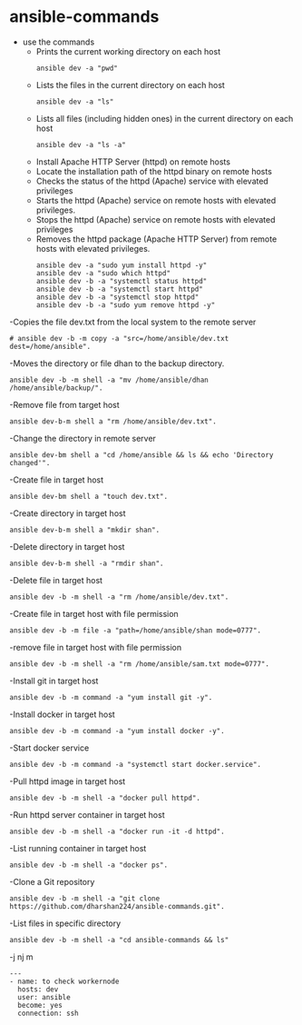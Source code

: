 # ansible-commands 
- use the commands
  - Prints the current working directory on each host 
    ```
    ansible dev -a "pwd"
    ``` 
  - Lists the files in the current directory on each host
    ```
    ansible dev -a "ls"
    ```
  - Lists all files (including hidden ones) in the current directory on each host
    ```
    ansible dev -a "ls -a"
    ```
  - Install Apache HTTP Server (httpd) on remote hosts
  - Locate the installation path of the httpd binary on remote hosts
  - Checks the status of the httpd (Apache) service with elevated privileges 
  - Starts the httpd (Apache) service on remote hosts with elevated privileges.
  - Stops the httpd (Apache) service on remote hosts with elevated privileges
  - Removes the httpd package (Apache HTTP Server) from remote hosts with elevated privileges.
    ```
    ansible dev -a "sudo yum install httpd -y"
    ansible dev -a "sudo which httpd"
    ansible dev -b -a "systemctl status httpd" 
    ansible dev -b -a "systemctl start httpd"  
    ansible dev -b -a "systemctl stop httpd"
    ansible dev -b -a "sudo yum remove httpd -y"
    ```

-Copies the file dev.txt from the local system to the remote server 
```
# ansible dev -b -m copy -a "src=/home/ansible/dev.txt dest=/home/ansible".
```
-Moves the directory or file dhan to the backup directory. 
```
ansible dev -b -m shell -a "mv /home/ansible/dhan /home/ansible/backup/".
```
-Remove file from target host
```
ansible dev-b-m shell a "rm /home/ansible/dev.txt".
```
-Change the directory in remote server
```
ansible dev-bm shell a "cd /home/ansible && ls && echo 'Directory changed'".
```
-Create file in target host
```
ansible dev-bm shell a "touch dev.txt".
```
-Create directory in target host
```
ansible dev-b-m shell a "mkdir shan".
```
-Delete directory in target host
```
ansible dev-b-m shell -a "rmdir shan".
```
-Delete file in target host
```
ansible dev -b -m shell -a "rm /home/ansible/dev.txt".
```
-Create file in target host with file permission
```
ansible dev -b -m file -a "path=/home/ansible/shan mode=0777".
```
-remove file in target host with file permission
```
ansible dev -b -m shell -a "rm /home/ansible/sam.txt mode=0777".
```
-Install git in target host 
```
ansible dev -b -m command -a "yum install git -y".
```
-Install docker in target host 
```
ansible dev -b -m command -a "yum install docker -y".
```
-Start docker service 
```
ansible dev -b -m command -a "systemctl start docker.service".
```
-Pull httpd image in target host 
```
ansible dev -b -m shell -a "docker pull httpd".
```
-Run httpd server container in target host 
```
ansible dev -b -m shell -a "docker run -it -d httpd".
```
-List running container in target host 
```
ansible dev -b -m shell -a "docker ps".
```
-Clone a Git repository 
```
ansible dev -b -m shell -a "git clone https://github.com/dharshan224/ansible-commands.git".
```
-List files in specific directory 
```
ansible dev -b -m shell -a "cd ansible-commands && ls"
```
-j nj m
```
---
- name: to check workernode
  hosts: dev
  user: ansible
  become: yes
  connection: ssh

```




